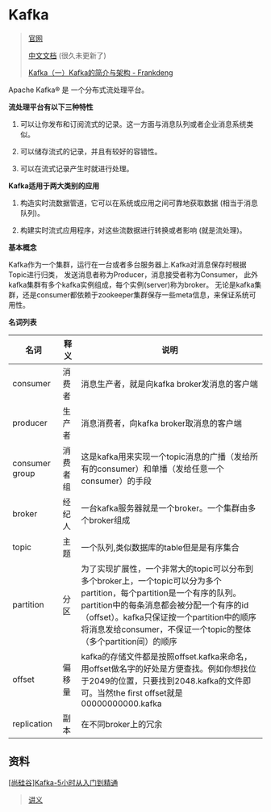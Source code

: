 # Kafka

> [官网](http://kafka.apache.org/)
> 
> [中文文档](http://kafka.apachecn.org/documentation.html) (很久未更新了)
> 
> [Kafka（一）Kafka的简介与架构 - Frankdeng](https://www.cnblogs.com/frankdeng/p/9310684.html)



Apache Kafka® 是 一个分布式流处理平台。



**流处理平台有以下三种特性**

1. 可以让你发布和订阅流式的记录。这一方面与消息队列或者企业消息系统类似。

2. 可以储存流式的记录，并且有较好的容错性。

3. 可以在流式记录产生时就进行处理。




**Kafka适用于两大类别的应用**

1. 构造实时流数据管道，它可以在系统或应用之间可靠地获取数据 (相当于消息队列)。

2. 构建实时流式应用程序，对这些流数据进行转换或者影响 (就是流处理)。



**基本概念**

Kafka作为一个集群，运行在一台或者多台服务器上.Kafka对消息保存时根据Topic进行归类，
发送消息者称为Producer，消息接受者称为Consumer，
此外kafka集群有多个kafka实例组成，每个实例(server)称为broker。
无论是kafka集群，还是consumer都依赖于zookeeper集群保存一些meta信息，来保证系统可用性。





**名词列表**

| 名词             | 释义   | 说明                                                                                                                                                                                    |
| -------------- | ---- | ------------------------------------------------------------------------------------------------------------------------------------------------------------------------------------- |
| consumer       | 消费者  | 消息生产者，就是向kafka broker发消息的客户端                                                                                                                                                          |
| producer       | 生产者  | 消息消费者，向kafka broker取消息的客户端                                                                                                                                                            |
| consumer group | 消费者组 | 这是kafka用来实现一个topic消息的广播（发给所有的consumer）和单播（发给任意一个consumer）的手段                                                                                                                          |
| broker         | 经纪人  | 一台kafka服务器就是一个broker。一个集群由多个broker组成                                                                                                                                                  |
| topic          | 主题   | 一个队列,类似数据库的table但是是有序集合                                                                                                                                                               |
| partition      | 分区   | 为了实现扩展性，一个非常大的topic可以分布到多个broker上，一个topic可以分为多个partition，每个partition是一个有序的队列。partition中的每条消息都会被分配一个有序的id（offset）。kafka只保证按一个partition中的顺序将消息发给consumer，不保证一个topic的整体（多个partition间）的顺序 |
| offset         | 偏移量  | kafka的存储文件都是按照offset.kafka来命名，用offset做名字的好处是方便查找。例如你想找位于2049的位置，只要找到2048.kafka的文件即可。当然the first offset就是00000000000.kafka                                                             |
| replication    | 副本   | 在不同broker上的冗余                                                                                                                                                                         |



## 资料

[[尚硅谷]Kafka-5小时从入门到精通](https://www.bilibili.com/video/BV1Xt411g7Fi?p=1)

> [讲义](https://github.com/LubinLew/lubinlew.github.io/tree/master/ELK/kafka/_resources)

